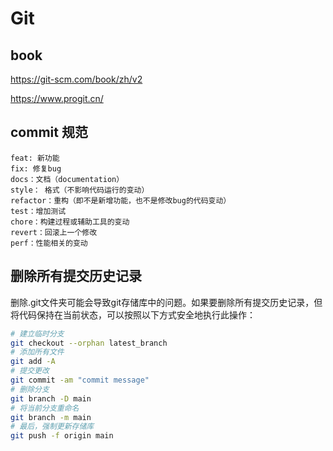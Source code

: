 # Git

## book
https://git-scm.com/book/zh/v2

https://www.progit.cn/

## commit 规范
```
feat: 新功能
fix: 修复bug
docs：文档（documentation）
style： 格式（不影响代码运行的变动）
refactor：重构（即不是新增功能，也不是修改bug的代码变动）
test：增加测试
chore：构建过程或辅助工具的变动
revert：回滚上一个修改
perf：性能相关的变动
```

## 删除所有提交历史记录
删除.git文件夹可能会导致git存储库中的问题。如果要删除所有提交历史记录，但将代码保持在当前状态，可以按照以下方式安全地执行此操作：

```bash
# 建立临时分支
git checkout --orphan latest_branch
# 添加所有文件
git add -A
# 提交更改
git commit -am "commit message"
# 删除分支
git branch -D main
# 将当前分支重命名
git branch -m main
# 最后，强制更新存储库
git push -f origin main
```



